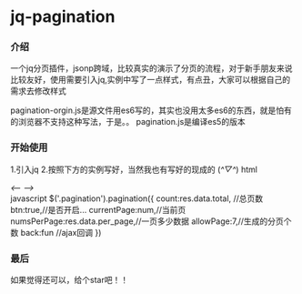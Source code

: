 # jq-pagination
### 介绍
一个jq分页插件，jsonp跨域，比较真实的演示了分页的流程，对于新手朋友来说比较友好，使用需要引入jq,实例中写了一点样式，有点丑，大家可以根据自己的需求去修改样式

pagination-orgin.js是源文件用es6写的，其实也没用太多es6的东西，就是怕有的浏览器不支持这种写法，于是。。
pagination.js是编译es5的版本
### 开始使用
1.引入jq
2.按照下方的实例写好，当然我也有写好的现成的 (*^▽^*)
	html
	<div class="pagination">
		<!-- 上一页按钮 -->
		<a class="icon item left-chevron">
			  <i class="left chevron icon"><--</i>
		</a>
		<!-- 下一页按钮 -->
		<a class="icon item right-chevron">
			  <i class="right chevron icon">--></i>
		</a>
	</div>
	javascript
	$('.pagination').pagination({
		count:res.data.total, //总页数
		btn:true,//是否开启...
		currentPage:num,//当前页
		numsPerPage:res.data.per_page,//一页多少数据
		allowPage:7,//生成的分页个数
		back:fun //ajax回调
	 })

### 最后
如果觉得还可以，给个star吧！！


